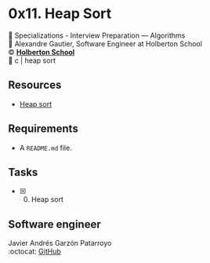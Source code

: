 # 0x11. Heap Sort
:open_file_folder: Specializations - Interview Preparation ― Algorithms  
:bust_in_silhouette: Alexandre Gautier, Software Engineer at Holberton School  
:copyright: **[Holberton School](https://www.holbertonschool.com/)**  
:bookmark: c | heap sort

## Resources
* [Heap sort](https://en.wikipedia.org/wiki/Heapsort)

## Requirements
* A ```README.md``` file.

## Tasks
* [x] 0. Heap sort

## Software engineer
Javier Andrés Garzón Patarroyo  
:octocat: [GitHub](https://github.com/javierandresgp/)
